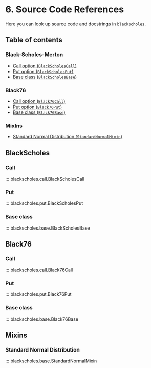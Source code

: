 # 6. Source Code References

Here you can look up source code 
and docstrings in `blackscholes`.

## Table of contents
### Black-Scholes-Merton
- [Call option (`BlackScholesCall`)](#callbs)
- [Put option (`BlackScholesPut`)](#putbs)
- [Base class (`BlackScholesBase`)](#basebs)

### Black76
- [Call option (`Black76Call`)](#call76)
- [Put option (`Black76Put`)](#put76)
- [Base class (`Black76Base`)](#base76)

### MixIns
- [Standard Normal Distribution (`StandardNormalMixin`)](#norm)

## BlackScholes

### Call <a name="callbs"></a>
::: blackscholes.call.BlackScholesCall

### Put  <a name="putbs"></a>
::: blackscholes.put.BlackScholesPut

### Base class  <a name="basebs"></a>
::: blackscholes.base.BlackScholesBase

## Black76

### Call <a name="call76"></a>
::: blackscholes.call.Black76Call

### Put  <a name="put76"></a>
::: blackscholes.put.Black76Put

### Base class  <a name="base76"></a>
::: blackscholes.base.Black76Base

## Mixins

### Standard Normal Distribution <a name="norm"></a>

::: blackscholes.base.StandardNormalMixin
